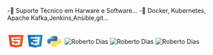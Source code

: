 -🔭 Suporte Técnico em Harware e Software...
-🌱 Docker, Kubernetes, Apache Kafka,Jenkins,Ansible,git...


<div style="display: inline_block"><br>

  <img align="center" alt="Roberto Dias-HTML" height="30" width="40" src="https://raw.githubusercontent.com/devicons/devicon/master/icons/html5/html5-original.svg">
  <img align="center" alt="Roberto Dias-CSS" height="30" width="40" src="https://raw.githubusercontent.com/devicons/devicon/master/icons/css3/css3-original.svg">
  <img align="center" alt="Roberto Dias" height="30" width="40" src="https://raw.githubusercontent.com/devicons/devicon/master/icons/python/python-original.svg">
  <img align="center" alt="Roberto Dias" height="30" whidth="40" src="https://cdn.jsdelivr.net/gh/devicons/devicon/icons/docker/docker-original-wordmark.svg" />
  <img align="center" alt="Roberto Dias" height="30" whidth="40" src="https://cdn.jsdelivr.net/gh/devicons/devicon/icons/kubernetes/kubernetes-plain.svg" />
  <img align="center" alt="Roberto Dias" height="30" whidth="40" src="https://cdn.jsdelivr.net/gh/devicons/devicon/icons/linux/linux-original.svg" />       
   
</div>
